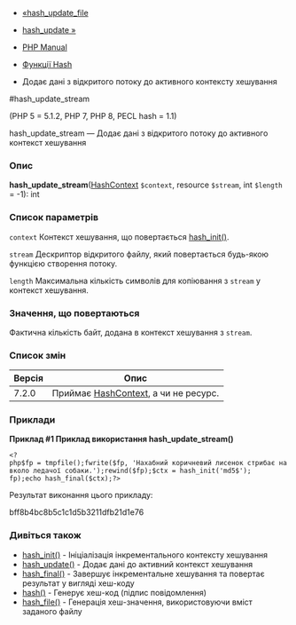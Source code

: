 - [«hash_update_file](function.hash-update-file.md)
- [hash_update »](function.hash-update.md)

- [PHP Manual](index.md)
- [Функції Hash](ref.hash.md)
- Додає дані з відкритого потоку до активного контексту хешування

#hash_update_stream

(PHP 5 = 5.1.2, PHP 7, PHP 8, PECL hash = 1.1)

hash_update_stream — Додає дані з відкритого потоку до активного
контекст хешування

### Опис

**hash_update_stream**([HashContext](class.hashcontext.md) `$context`,
resource `$stream`, int `$length` = -1): int

### Список параметрів

`context`
Контекст хешування, що повертається
[hash_init()](function.hash-init.md).

`stream`
Дескриптор відкритого файлу, який повертається будь-якою функцією створення потоку.

`length`
Максимальна кількість символів для копіювання з `stream` у контекст
хешування.

### Значення, що повертаються

Фактична кількість байт, додана в контекст хешування з
`stream`.

### Список змін

| Версія | Опис                                                         |
|--------|--------------------------------------------------------------|
| 7.2.0  | Приймає [HashContext](class.hashcontext.md), а чи не ресурс. |

### Приклади

**Приклад #1 Приклад використання **hash_update_stream()****

` <?php$fp = tmpfile();fwrite($fp, 'Нахабний коричневий лисенок стрибає навколо ледачої собаки.');rewind($fp);$ctx = hash_init('md5$'); fp);echo hash_final($ctx);?> `

Результат виконання цього прикладу:

bff8b4bc8b5c1c1d5b3211dfb21d1e76

### Дивіться також

- [hash_init()](function.hash-init.md) - Ініціалізація
інкрементального контексту хешування
- [hash_update()](function.hash-update.md) - Додає дані до
активний контекст хешування
- [hash_final()](function.hash-final.md) - Завершує інкрементальне
хешування та повертає результат у вигляді хеш-коду
- [hash()](function.hash.md) - Генерує хеш-код (підпис
повідомлення)
- [hash_file()](function.hash-file.md) - Генерація хеш-значення,
використовуючи вміст заданого файлу
